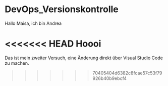 # DevOps_Versionskontrolle

Hallo Maisa, ich bin Andrea

<<<<<<< HEAD
Hoooi
=======
Das ist mein zweiter Versuch, eine Änderung direkt über Visual Studio Code zu machen.
>>>>>>> 70405404d6382c8fcae57c53f79926b40b9ebcf4
